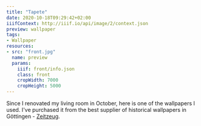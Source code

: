 ```yaml
---
title: "Tapete"
date: 2020-10-18T09:29:42+02:00
iiifContext: http://iiif.io/api/image/2/context.json
preview: wallpaper
tags:
- Wallpaper
resources:
- src: "front.jpg"
  name: preview
  params:
    iiif: front/info.json
    class: front
    cropWidth: 7000
    cropHeight: 5000
---
```

Since I renovated my living room in October, here is one of the wallpapers I used.
I've purchased it from the best supplier of historical wallpapers in Göttingen - [Zeitzeug](http://zeitzeug.de/).
